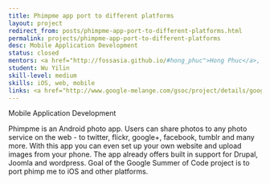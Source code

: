 ```yaml
---
title: Phimpme app port to different platforms
layout: project
redirect_from: posts/phimpme-app-port-to-different-platforms.html
permalink: projects/phimpme-app-port-to-different-platforms
desc: Mobile Application Development
status: closed
mentors: <a href="http://fossasia.github.io/#hong_phuc">Hong Phuc</a>, <a href="http://fossasia.github.io/#mario_behling"> Mario Behling </a>
student: Wu Yilin
skill-level: medium
skills: iOS, web, mobile
links: <a href="http://www.google-melange.com/gsoc/project/details/google/gsoc2014/wuyilin/5668600916475904">GSoC page</a>
---
```

Mobile Application Development

Phimpme is an Android photo app. Users can share photos to any photo service on the web - to twitter, flickr, google+, facebook, tumblr and many more. With this app you can even set up your own website and upload images from your phone. The app already offers built in support for Drupal, Joomla and wordpress. Goal of the Google Summer of Code project is to port phimp me to iOS and other platforms.

